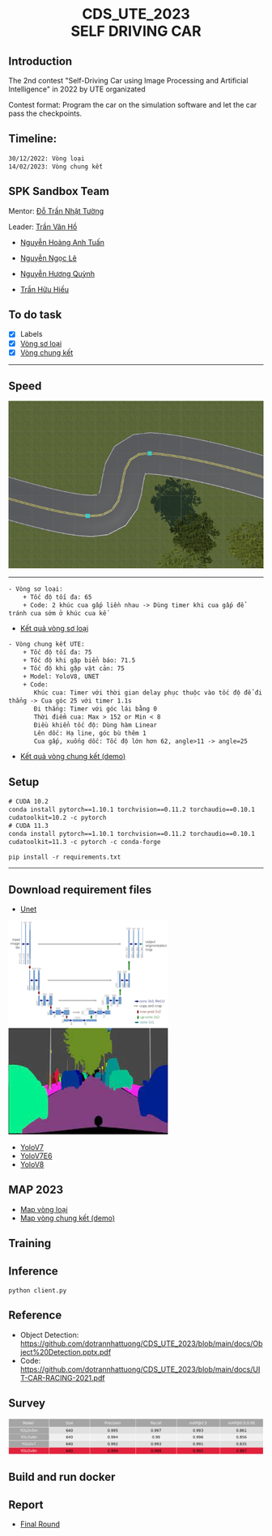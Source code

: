 <h1><center> CDS_UTE_2023 <br> SELF DRIVING CAR</center></h1>

## Introduction
The 2nd contest "Self-Driving Car using Image Processing and Artificial Intelligence" in 2022 by UTE organizated

Contest format: Program the car on the simulation software and let the car pass the checkpoints.

## Timeline: 

    30/12/2022: Vòng loại
    14/02/2023: Vòng chung kết

## SPK Sandbox Team
Mentor: [Đỗ Trần Nhật Tường](https://github.com/dotrannhattuong)

Leader: [Trần Văn Hồ ](https://github.com/tranvanhospk)

- [Nguyễn Hoàng Anh Tuấn](https://github.com/aTunass) 

- [Nguyễn Ngọc Lê](https://github.com/lenguyen45911)

- [Nguyễn Hương Quỳnh](https://github.com/nguyenhuongquynh2607)

- [Trần Hữu Hiếu](https://github.com/HieuTran2019)
 

## To do task 
- [x] Labels 
- [x] [Vòng sơ loại](https://github.com/dotrannhattuong/CDS_UTE_2023/blob/main/client_vong_loai.py)
- [x] [Vòng chung kết](https://github.com/dotrannhattuong/CDS_UTE_2023/blob/main/UTE_client_chungket.py)
---
## Speed
<img src="image/khuccua.png">

---
```
- Vòng sơ loại:
    + Tốc độ tối đa: 65
    + Code: 2 khúc cua gấp liền nhau -> Dùng timer khi cua gấp để tránh cua sớm ở khúc cua kế 
```
- [Kết quả vòng sơ loại](https://www.youtube.com/watch?v=r5NXqryFd5U)
```
- Vòng chung kết UTE:
    + Tốc độ tối đa: 75
    + Tốc độ khi gặp biển báo: 71.5
    + Tốc độ khi gặp vật cản: 75
    + Model: YoloV8, UNET
    + Code: 
       Khúc cua: Timer với thời gian delay phục thuộc vào tốc độ để đi thẳng -> Cua góc 25 với timer 1.1s
       Đi thẳng: Timer với góc lái bằng 0
       Thời điểm cua: Max > 152 or Min < 8
       Điều khiển tốc độ: Dùng hàm Linear
       Lên dốc: Hạ line, góc bù thêm 1
       Cua gấp, xuống dốc: Tốc độ lớn hơn 62, angle>11 -> angle=25
```
- [Kết quả vòng chung kết (demo)](https://www.youtube.com/watch?v=bjkq4dZFzao)
## Setup
```
# CUDA 10.2
conda install pytorch==1.10.1 torchvision==0.11.2 torchaudio==0.10.1 cudatoolkit=10.2 -c pytorch
# CUDA 11.3
conda install pytorch==1.10.1 torchvision==0.11.2 torchaudio==0.10.1 cudatoolkit=11.3 -c pytorch -c conda-forge
```
```
pip install -r requirements.txt
```

---
## Download requirement files
- [Unet](https://drive.google.com/file/d/1b6Ew_R8gJywSL6chGk_4I9lFL7yrdZsH/view?usp=sharing)

<img src="notebook/images/model.png"><img src="notebook/images/out.png">

- [YoloV7](https://drive.google.com/file/d/1ZfsixmYRqYa9qYFaKERfqGS5y8rE8K4S/view?usp=sharing)
- [YoloV7E6]()
- [YoloV8](https://drive.google.com/file/d/1GbMtBivUqZnhPquq-a36-9WMytVIVgM-/view?usp=sharing)

## MAP 2023
- [Map vòng loại](https://drive.google.com/drive/folders/1Ml0AbdFrBeP5l68zCzwIkUqS3WqkgGl7?usp=sharing)
- [Map vòng chung kết (demo)](https://drive.google.com/drive/folders/1ZcfpKk4Pw33Z3NCO2BVZk4efuu-Phrbd?usp=sharing)
## Training


## Inference
```
python client.py
```
## Reference 
- Object Detection: https://github.com/dotrannhattuong/CDS_UTE_2023/blob/main/docs/Object%20Detection.pptx.pdf
- Code: https://github.com/dotrannhattuong/CDS_UTE_2023/blob/main/docs/UIT-CAR-RACING-2021.pdf
## Survey
<img src="image/survey.png">

## Build and run docker

## Report
- [Final Round](https://github.com/dotrannhattuong/CDS_UTE_2023/blob/main/docs/Cu%E1%BB%99c-thi-%C4%91ua-xe-t%E1%BB%B1-h%C3%A0nh.pptx)
